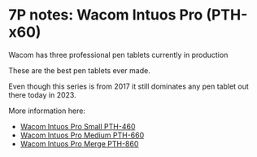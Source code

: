 # 7P notes: Wacom Intuos Pro (PTH-x60)

Wacom has three professional pen tablets currently in production

These are the best pen tablets ever made.&#x20;

Even though this series is from 2017 it still dominates any pen tablet out there today in 2023.

More information here:

* [Wacom Intuos Pro Small PTH-460](../../product-info/wacom/intuos-pro/wacom-intuos-pro-small-pth-460.md) &#x20;
* [Wacom Intuos Pro Medium PTH-660](../../product-info/wacom/intuos-pro/wacom-intuos-pro-medium-pth-660.md) &#x20;
* [Wacom Intuos Pro Merge PTH-860](../../product-info/wacom/intuos-pro/wacom-intuos-pro-large-pth-860.md) &#x20;









